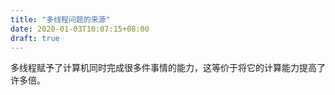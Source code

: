 ```yaml
---
title: "多线程问题的来源"
date: 2020-01-03T10:07:15+08:00
draft: true
---
```


<!-- 
  为什么需要多线程？
  多线程带来了什么问题，如何避免？
  线程的属性、状态、生命周期详解
  什么是ThreadLocal？
  为什么需要线程池？
  线程池的构造函数中的参数都是什么含义？
-->

多线程赋予了计算机同时完成很多件事情的能力，这等价于将它的计算能力提高了许多倍。

